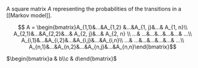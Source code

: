 A square matrix $A$ representing the probabilities of the transitions in a [[Markov model]].


$$
A = \begin{bmatrix}A_{1,1}&...&A_{1,2} &...&A_{1, j}&...& A_{1, n}\\ 
A_{2,1}&...&A_{2,2}&...& A_{2, j}&...& A_{2, n} \\ 
...& ...&...&...&...&...& ...\\
A_{i,1}&...&A_{i,2}&...&A_{i,j}&...&A_{i,n}\\
...& ...&...&...&...&...& ...\\
A_{n,1}&...&A_{n,2}&...&A_{n,j}&...&A_{n,n}\end{bmatrix}$$


$\begin{bmatrix}a & b\\c & d\end{bmatrix}$
